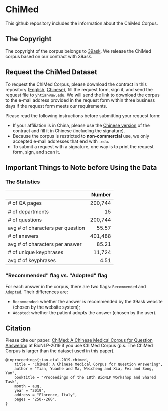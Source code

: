 # ChiMed

This github repository includes the information about the ChiMed Corpus.

## The Copyright

The copyright of the corpus belongs to [39ask](http://www.39.net/). We release the ChiMed corpus based on our contract with 39ask.

## Request the ChiMed Dataset

To request the ChiMed Corpus, please download the contract in this repository ([English](./User_Contract_(English).pdf), [Chinese](./ChiMed_数据集使用协议（中文）.pdf)), fill the request form, sign it, and send the request file to `yhtian@uw.edu`. We will send the link to download the corpus to the e-mail address provided in the request form within three business days if the request form meets our requirements.

Please read the following instructions before submitting your request form:
* If your affiliation is in China, please use the [Chinese version](./ChiMed_数据集使用协议（中文）.pdf) of the contract and fill it in Chinese (including the signature).  
* Because the corpus is restricted to **non-commercial** use, we only accepted e-mail addresses that end with `.edu`.
* To submit a request with a signature, one way is to print the request form, sign, and scan it.


## Important Things to Note before Using the Data

### The Statistics

| | Number |
|-|-:|
| \# of QA pages | 200,744 |
| \# of departments | 15 |
| \# of questions | 200,744 |
| avg \# of characters per question | 55.57 |
| \# of answers | 401,488 |
| avg \# of characters per answer | 85.21 |
| \# of unique keyphrases | 11,724 |
| avg # of keyphrases | 4.51 |

### "Recommended" flag vs. "Adopted" flag

For each answer in the corpus, there are two flags: `Recommended` and `Adopted`. Their differences are:
* `Recommended`: whether the answer is recommended by the 39ask website (chosen by the website system);
* `Adopted`: whether the patient adopts the answer (chosen by the user).


## Citation

Please cite our paper: [ChiMed: A Chinese Medical Corpus for Question Answering](https://www.aclweb.org/anthology/W19-5027/) at BioNLP-2019 if you use ChiMed Corpus (p.s. The ChiMed Corpus is larger than the dataset used in this paper).

```
@inproceedings{tian-etal-2019-chimed,
    title = "ChiMed: A Chinese Medical Corpus for Question Answering",
    author = "Tian, Yuanhe and Ma, Weicheng and Xia, Fei and Song, Yan",
    booktitle = "Proceedings of the 18th BioNLP Workshop and Shared Task",
    month = aug,
    year = "2019",
    address = "Florence, Italy",
    pages = "250--260",
}
```

